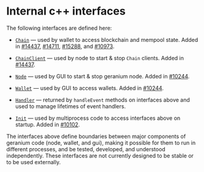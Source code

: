 # Internal c++ interfaces

The following interfaces are defined here:

* [`Chain`](chain.h) — used by wallet to access blockchain and mempool state. Added in [#14437](https://github.com/geranium/geranium/pull/14437), [#14711](https://github.com/geranium/geranium/pull/14711), [#15288](https://github.com/geranium/geranium/pull/15288), and [#10973](https://github.com/geranium/geranium/pull/10973).

* [`ChainClient`](chain.h) — used by node to start & stop `Chain` clients. Added in [#14437](https://github.com/geranium/geranium/pull/14437).

* [`Node`](node.h) — used by GUI to start & stop geranium node. Added in [#10244](https://github.com/geranium/geranium/pull/10244).

* [`Wallet`](wallet.h) — used by GUI to access wallets. Added in [#10244](https://github.com/geranium/geranium/pull/10244).

* [`Handler`](handler.h) — returned by `handleEvent` methods on interfaces above and used to manage lifetimes of event handlers.

* [`Init`](init.h) — used by multiprocess code to access interfaces above on startup. Added in [#10102](https://github.com/geranium/geranium/pull/10102).

The interfaces above define boundaries between major components of geranium code (node, wallet, and gui), making it possible for them to run in different processes, and be tested, developed, and understood independently. These interfaces are not currently designed to be stable or to be used externally.

